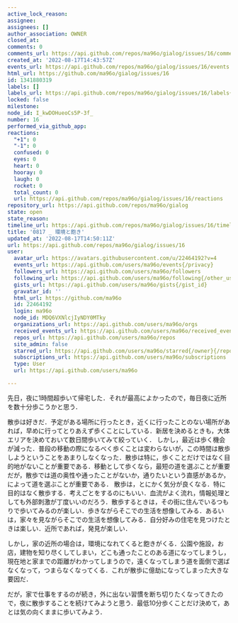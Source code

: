 ```yaml
---
active_lock_reason: 
assignee: 
assignees: []
author_association: OWNER
closed_at: 
comments: 0
comments_url: https://api.github.com/repos/ma96o/gialog/issues/16/comments
created_at: '2022-08-17T14:43:57Z'
events_url: https://api.github.com/repos/ma96o/gialog/issues/16/events
html_url: https://github.com/ma96o/gialog/issues/16
id: 1341880319
labels: []
labels_url: https://api.github.com/repos/ma96o/gialog/issues/16/labels{/name}
locked: false
milestone: 
node_id: I_kwDOHueoCs5P-3f_
number: 16
performed_via_github_app: 
reactions:
  "+1": 0
  "-1": 0
  confused: 0
  eyes: 0
  heart: 0
  hooray: 0
  laugh: 0
  rocket: 0
  total_count: 0
  url: https://api.github.com/repos/ma96o/gialog/issues/16/reactions
repository_url: https://api.github.com/repos/ma96o/gialog
state: open
state_reason: 
timeline_url: https://api.github.com/repos/ma96o/gialog/issues/16/timeline
title: '0817 _ 環境と飽き'
updated_at: '2022-08-17T14:50:11Z'
url: https://api.github.com/repos/ma96o/gialog/issues/16
user:
  avatar_url: https://avatars.githubusercontent.com/u/22464192?v=4
  events_url: https://api.github.com/users/ma96o/events{/privacy}
  followers_url: https://api.github.com/users/ma96o/followers
  following_url: https://api.github.com/users/ma96o/following{/other_user}
  gists_url: https://api.github.com/users/ma96o/gists{/gist_id}
  gravatar_id: ''
  html_url: https://github.com/ma96o
  id: 22464192
  login: ma96o
  node_id: MDQ6VXNlcjIyNDY0MTky
  organizations_url: https://api.github.com/users/ma96o/orgs
  received_events_url: https://api.github.com/users/ma96o/received_events
  repos_url: https://api.github.com/users/ma96o/repos
  site_admin: false
  starred_url: https://api.github.com/users/ma96o/starred{/owner}{/repo}
  subscriptions_url: https://api.github.com/users/ma96o/subscriptions
  type: User
  url: https://api.github.com/users/ma96o

---
```

先日，夜に1時間超歩いて帰宅した．それが最高によかったので，毎日夜に近所を数十分歩こうかと思う．

散歩は好きだ．予定がある場所に行ったとき，近くに行ったことのない場所があれば，早めに行ってとりあえず歩くことにしている．新居を決めるときも，大体エリアを決めておいて数日間歩いてみて絞っていく．
しかし，最近は歩く機会が減った．普段の移動の際になるべく歩くことは変わらないが，この時間は散歩しようということをあまりしなくなった．散歩は特に，歩くことだけではなく目的地がないことが重要である．移動として歩くなら，最短の道を選ぶことが重要だが，散歩では道の奥性や通ったことがないか，通りたいという直感があるか，によって道を選ぶことが重要である．
散歩は，とにかく気分が良くなる．特に目的はなく散歩する．考えごとをするのにもいい．血流がよく流れ，情報処理としても外部刺激が丁度いいのだろう．散歩するときは，その街に住んでいるつもりで歩いてみるのが楽しい．歩きながらそこでの生活を想像してみる．あるいは，家々を見ながらそこでの生活を想像してみる．自分好みの住宅を見つけたときは楽しい．近所であれば，発見が楽しい．

しかし，家の近所の場合は，環境になれてくると飽きがくる．公園や施設，お店，建物を知り尽くしてしまい，どこも通ったことのある道になってしまうし，現在地と家までの距離がわかってしまうので，遠くなってしまう道を面倒で選ばなくなって，つまらなくなってくる．これが散歩に億劫になってしまった大きな要因だ．

だが，家で仕事をするのが続き，外に出ない習慣を断ち切りたくなってきたので，夜に散歩することを続けてみようと思う．最低10分歩くことだけ決めて，あとは気の向くままに歩いてみよう．
